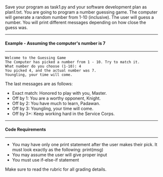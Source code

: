 Save your program as task1.py and your software development plan as plan1.txt. You are going to program a number guessing game. The computer will generate a random number from 1-10 (inclusive). The user will guess a number. You will print different messages depending on how close the guess was.

---
#### Example - Assuming the computer's number is 7
---
    Welcome to the Guessing Game
    The Computer has picked a number from 1 - 10. Try to match it.
    What number do you choose (1-10): 4
    You picked 4, and the actual number was 7.
    Youngling, your time will come.

The last messages are as follows:

* Exact match: Honored to play with you, Master.
* Off by 1: You are a worthy opponent, Knight.
* Off by 2: You have much to learn, Padawan.
* Off by 3: Youngling, your time will come.
* Off by 3+: Keep working hard in the Service Corps.
---
#### Code Requirements
---
* You may have only one print statement after the user makes their pick. It must look exactly as the following:
    print(msg)
* You may assume the user will give proper input
* You must use if-else-if statement

Make sure to read the rubric for all grading details.
